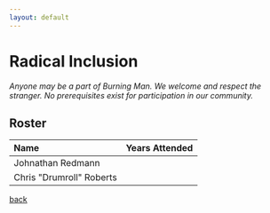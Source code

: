 ```yaml
---
layout: default
---
```


# Radical Inclusion
_Anyone may be a part of Burning Man. We welcome and respect the stranger.
 No prerequisites exist for participation in our community._

## Roster

| Name        | Years Attended          |
|:-------------|:------------------|
| Johnathan Redmann | |
| Chris "Drumroll" Roberts| |

[back](./../)